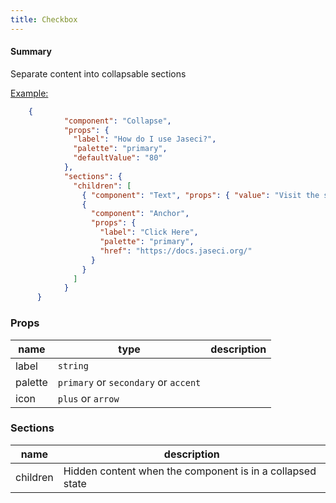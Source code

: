 ```yaml
---
title: Checkbox
---
```


#### Summary

Separate content into collapsable sections

<u>Example:</u>

```JSON
    {
            "component": "Collapse",
            "props": {
              "label": "How do I use Jaseci?",
              "palette": "primary",
              "defaultValue": "80"
            },
            "sections": {
              "children": [
                { "component": "Text", "props": { "value": "Visit the site to learn more: " } },
                {
                  "component": "Anchor",
                  "props": {
                    "label": "Click Here",
                    "palette": "primary",
                    "href": "https://docs.jaseci.org/"
                  }
                }
              ]
            }
      }
```

### Props

| name    | type                                 | description |
| ------- | ------------------------------------ | ----------- |
| label   | `string`                             |             |
| palette | `primary` or `secondary` or `accent` |             |
| icon    | `plus` or `arrow`                    |             |

### Sections

| name     | description                                               |
| -------- | --------------------------------------------------------- |
| children | Hidden content when the component is in a collapsed state |
